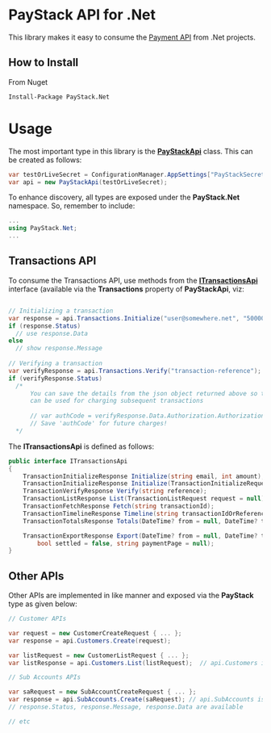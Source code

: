 # PayStack API for .Net
This library makes it easy to consume the [Payment API](http://developers.paystack.co/docs) from .Net projects.

## How to Install  
From Nuget
```
Install-Package PayStack.Net
```
# Usage
The most important type in this library is the **[PayStackApi](https://github.com/adebisi-fa/paystack-dotnet/blob/master/src/main/PayStackApi.cs)** class.  This can be created as follows:
```c#
var testOrLiveSecret = ConfigurationManager.AppSettings["PayStackSecret"];
var api = new PayStackApi(testOrLiveSecret);
```
To enhance discovery, all types are exposed under the **PayStack.Net** namespace. So, remember to include:
```c#
...
using PayStack.Net;
...
```

## Transactions API
To consume the Transactions API, use methods from the **[ITransactionsApi](https://github.com/adebisi-fa/paystack-dotnet/blob/master/src/main/Apis/Transactions/ITransactionsApi.cs)** interface (available via the **Transactions** property of **PayStackApi**, viz:
```c#

// Initializing a transaction
var response = api.Transactions.Initialize("user@somewhere.net", "5000000");
if (response.Status)
  // use response.Data
else
  // show response.Message
  
// Verifying a transaction
var verifyResponse = api.Transactions.Verify("transaction-reference"); // auto or supplied when initializing;
if (verifyResponse.Status)
  /* 
      You can save the details from the json object returned above so that the authorization code 
      can be used for charging subsequent transactions
      
      // var authCode = verifyResponse.Data.Authorization.AuthorizationCode
      // Save 'authCode' for future charges!
  */
```

The **ITransactionsApi** is defined as follows:
```c#
public interface ITransactionsApi
{
    TransactionInitializeResponse Initialize(string email, int amount);
    TransactionInitializeResponse Initialize(TransactionInitializeRequest request);
    TransactionVerifyResponse Verify(string reference);
    TransactionListResponse List(TransactionListRequest request = null);
    TransactionFetchResponse Fetch(string transactionId);
    TransactionTimelineResponse Timeline(string transactionIdOrReference);
    TransactionTotalsResponse Totals(DateTime? from = null, DateTime? to = null);

    TransactionExportResponse Export(DateTime? from = null, DateTime? to = null,
        bool settled = false, string paymentPage = null);
}
```

## Other APIs

Other APIs are implemented in like manner and exposed via the **PayStack** type as given below:
```c#
// Customer APIs

var request = new CustomerCreateRequest { ... };
var response = api.Customers.Create(request);

var listRequest = new CustomerListRequest { ... };
var listResponse = api.Customers.List(listRequest);  // api.Customers is of type ICustomersApi 

// Sub Accounts APIs

var saRequest = new SubAccountCreateRequest { ... };
var response = api.SubAccounts.Create(saRequest); // api.SubAccounts is of type ISubAccountsApi
// response.Status, response.Message, response.Data are available

// etc
